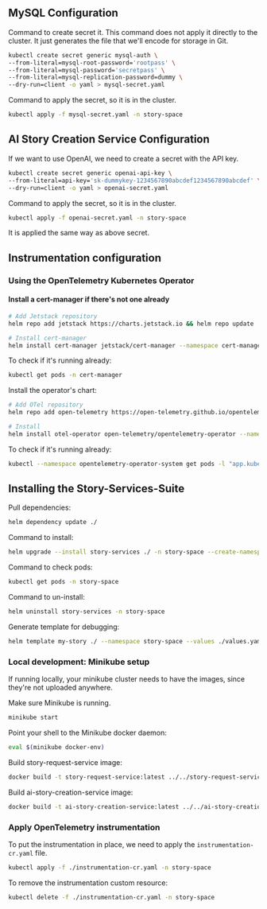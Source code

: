 ## MySQL Configuration

Command to create secret it. This command does not apply it directly to the cluster. It just generates the file that 
we'll encode for storage in Git.

```bash
kubectl create secret generic mysql-auth \
--from-literal=mysql-root-password='rootpass' \
--from-literal=mysql-password='secretpass' \
--from-literal=mysql-replication-password=dummy \
--dry-run=client -o yaml > mysql-secret.yaml
```

Command to apply the secret, so it is in the cluster.

```bash
kubectl apply -f mysql-secret.yaml -n story-space
```

## AI Story Creation Service Configuration

If we want to use OpenAI, we need to create a secret with the API key.

```bash
kubectl create secret generic openai-api-key \
--from-literal=api-key='sk-dummykey-1234567890abcdef1234567890abcdef' \
--dry-run=client -o yaml > openai-secret.yaml
```

Command to apply the secret, so it is in the cluster.

```bash
kubectl apply -f openai-secret.yaml -n story-space
```

It is applied the same way as above secret.

## Instrumentation configuration

### Using the OpenTelemetry Kubernetes Operator

#### Install a cert-manager if there's not one already
```bash
# Add Jetstack repository
helm repo add jetstack https://charts.jetstack.io && helm repo update

# Install cert-manager
helm install cert-manager jetstack/cert-manager --namespace cert-manager --create-namespace --set crds.enabled=true
```

To check if it's running already:

```bash
kubectl get pods -n cert-manager
```

Install the operator's chart:

```bash
# Add OTel repository
helm repo add open-telemetry https://open-telemetry.github.io/opentelemetry-helm-charts && helm repo update

# Install
helm install otel-operator open-telemetry/opentelemetry-operator --namespace opentelemetry-operator-system --create-namespace
```

To check if it's running already:
```bash
kubectl --namespace opentelemetry-operator-system get pods -l "app.kubernetes.io/instance=otel-operator"
```

## Installing the Story-Services-Suite

Pull dependencies:

```bash
helm dependency update ./
```

Command to install:

```bash
helm upgrade --install story-services ./ -n story-space --create-namespace
```

Command to check pods:
```bash
kubectl get pods -n story-space
```

Command to un-install:

```bash
helm uninstall story-services -n story-space
```

Generate template for debugging:
```bash
helm template my-story ./ --namespace story-space --values ./values.yaml > template.yml
```

### Local development: Minikube setup

If running locally, your minikube cluster needs to have the images, since they're not uploaded anywhere.

Make sure Minikube is running.

```bash
minikube start
```

Point your shell to the Minikube docker daemon:
```bash
eval $(minikube docker-env)
```

Build story-request-service image:
```bash
docker build -t story-request-service:latest ../../story-request-service
```

Build ai-story-creation-service image:
```bash
docker build -t ai-story-creation-service:latest ../../ai-story-creation-service
```

### Apply OpenTelemetry instrumentation

To put the instrumentation in place, we need to apply the `instrumentation-cr.yaml` file.

```bash
kubectl apply -f ./instrumentation-cr.yaml -n story-space
```

To remove the instrumentation custom resource:
```bash
kubectl delete -f ./instrumentation-cr.yaml -n story-space
```
